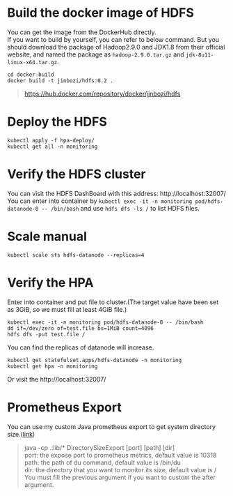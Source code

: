 # Build the docker image of HDFS
You can get the image from the DockerHub directly.<br/>
If you want to build by yourself, you can refer to below command. But you should download the package of Hadoop2.9.0 and JDK1.8 from their official website, and named the package as `hadoop-2.9.0.tar.gz` and `jdk-8u11-linux-x64.tar.gz`.
```shell
cd docker-build
docker build -t jinbozi/hdfs:0.2 .
```
> https://hub.docker.com/repository/docker/jinbozi/hdfs

# Deploy the HDFS
```shell
kubectl apply -f hpa-deploy/
kubectl get all -n monitoring
```

# Verify the HDFS cluster
You can visit the HDFS DashBoard with this address: http://localhost:32007/
You can enter into container by `kubectl exec -it -n monitoring pod/hdfs-datanode-0 -- /bin/bash` and use `hdfs dfs -ls /` to list HDFS files.

# Scale manual
```shell
kubectl scale sts hdfs-datanode --replicas=4
```

# Verify the HPA

Enter into container and put file to cluster.(The target value have been set as 3GiB, so we must fill at least 4GiB file.)
```
kubectl exec -it -n monitoring pod/hdfs-datanode-0 -- /bin/bash
dd if=/dev/zero of=test.file bs=1MiB count=4096
hdfs dfs -put test.file /
```

You can find the replicas of datanode will increase.
```
kubectl get statefulset.apps/hdfs-datanode -n monitoring
kubectl get hpa -n monitoring
```

Or visit the http://localhost:32007/

# Prometheus Export

You can use my custom Java prometheus export to get system directory size.([link](./docker-build/prometheus_export/))
> java -cp .:lib/* DirectorySizeExport [port] [path] [dir]<br/>
> port: the expose port to prometheus metrics, default value is 10318<br/>
> path: the path of du command, default value is /bin/du<br/>
> dir: the directory that you want to monitor its size, default value is /<br/>
> You must fill the previous argument if you want to custom the after argument.
